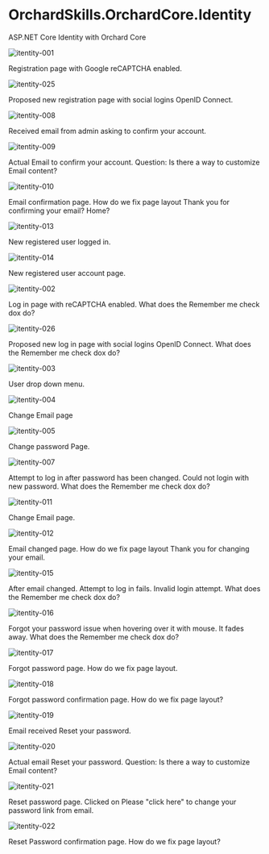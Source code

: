 # OrchardSkills.OrchardCore.Identity

ASP.NET Core Identity with Orchard Core

![itentity-001](https://user-images.githubusercontent.com/59172485/90955719-2f8b0780-e43d-11ea-8582-f592406f6df3.png)

Registration page with Google reCAPTCHA enabled.



![itentity-025](https://user-images.githubusercontent.com/59172485/90955744-3580e880-e43d-11ea-9a5b-c934b0f988d6.png)

Proposed new registration page with social logins OpenID Connect.




![itentity-008](https://user-images.githubusercontent.com/59172485/90955726-31ed6180-e43d-11ea-86dc-96d667f6df97.png)

Received email from admin asking to confirm your account.



![itentity-009](https://user-images.githubusercontent.com/59172485/90955727-31ed6180-e43d-11ea-97c8-bc9dc9c31cd5.png)

Actual Email  to confirm your account. Question: Is there a way to customize Email content?



![itentity-010](https://user-images.githubusercontent.com/59172485/90955728-3285f800-e43d-11ea-98e4-f0b236967b58.png)

Email confirmation page. How do we fix page layout Thank you for confirming your email? Home?




![itentity-013](https://user-images.githubusercontent.com/59172485/90955731-331e8e80-e43d-11ea-85a3-98c658942b89.png)

New registered user logged in.



![itentity-014](https://user-images.githubusercontent.com/59172485/90955732-331e8e80-e43d-11ea-82c5-8c259473ac80.png)

New registered user account page.




![itentity-002](https://user-images.githubusercontent.com/59172485/90955720-30239e00-e43d-11ea-9a27-fb83ba07e407.png)

Log in page with reCAPTCHA enabled. What does the Remember me check dox do?




![itentity-026](https://user-images.githubusercontent.com/59172485/90955745-3580e880-e43d-11ea-90fa-1eb5f0acc3c1.png)

Proposed new log in page with social logins OpenID Connect. What does the Remember me check dox do?



![itentity-003](https://user-images.githubusercontent.com/59172485/90955721-30239e00-e43d-11ea-9374-4b8c933c7541.png)

User drop down menu.



![itentity-004](https://user-images.githubusercontent.com/59172485/90955722-30bc3480-e43d-11ea-9aa0-0dea49456453.png)

Change Email page



![itentity-005](https://user-images.githubusercontent.com/59172485/90955723-3154cb00-e43d-11ea-925a-6f6d7a346931.png)

Change password Page.




![itentity-007](https://user-images.githubusercontent.com/59172485/90955725-3154cb00-e43d-11ea-956a-82004da3cc40.png)

Attempt to log in after password has been changed. Could not login with new password. What does the Remember me check dox do?




![itentity-011](https://user-images.githubusercontent.com/59172485/90955729-3285f800-e43d-11ea-98ec-30aaf4d732de.png)

Change Email page.



![itentity-012](https://user-images.githubusercontent.com/59172485/90955730-3285f800-e43d-11ea-9fa9-3151c85e4b2f.png)

Email changed page. How do we fix page layout Thank you for changing your email.



![itentity-015](https://user-images.githubusercontent.com/59172485/90955733-331e8e80-e43d-11ea-877a-065ff0dd07d1.png)

After email changed. Attempt to log in fails. Invalid login attempt. What does the Remember me check dox do?



![itentity-016](https://user-images.githubusercontent.com/59172485/90955734-33b72500-e43d-11ea-9896-2a80de1402ee.png)

Forgot your password issue when hovering over it with mouse. It fades away. What does the Remember me check dox do?



![itentity-017](https://user-images.githubusercontent.com/59172485/90955735-33b72500-e43d-11ea-91a1-e0395cbcfc41.png)

Forgot password page. How do we fix page layout.



![itentity-018](https://user-images.githubusercontent.com/59172485/90955736-33b72500-e43d-11ea-801b-63d346c215c4.png)

Forgot password confirmation page. How do we fix page layout?



![itentity-019](https://user-images.githubusercontent.com/59172485/90955737-344fbb80-e43d-11ea-8a1c-4f66eb251383.png)

Email received Reset your password.



![itentity-020](https://user-images.githubusercontent.com/59172485/90955738-344fbb80-e43d-11ea-926f-f3d4542b1cc6.png)

Actual email Reset your password. Question: Is there a way to customize Email content?



![itentity-021](https://user-images.githubusercontent.com/59172485/90955740-34e85200-e43d-11ea-8b67-06389ee49d8d.png)

Reset password page. Clicked on Please "click here" to change your password link from email.



![itentity-022](https://user-images.githubusercontent.com/59172485/90955741-34e85200-e43d-11ea-9f94-74b6d1e773e7.png)

Reset Password confirmation page. How do we fix page layout?

